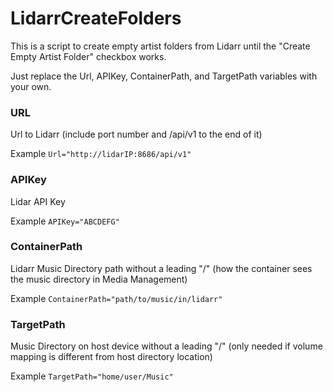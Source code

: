 # LidarrCreateFolders

This is a script to create empty artist folders from Lidarr until the "Create Empty Artist Folder" checkbox works.

Just replace the Url, APIKey, ContainerPath, and TargetPath variables with your own.

### URL

Url to Lidarr (include port number and /api/v1 to the end of it)

Example ```Url="http://lidarIP:8686/api/v1"```

### APIKey 

Lidar API Key

Example ```APIKey="ABCDEFG"```

### ContainerPath

Lidarr Music Directory path without a leading "/" (how the container sees the music directory in Media Management)

Example ```ContainerPath="path/to/music/in/lidarr"```

### TargetPath

Music Directory on host device without a leading "/" (only needed if volume mapping is different from host directory location)

Example ```TargetPath="home/user/Music"```
